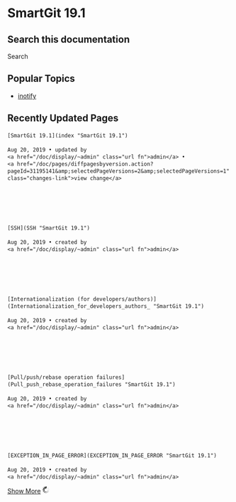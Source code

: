 # SmartGit 19.1





  







## Search this documentation






Search


## Popular Topics

-   <a href="/doc/label/SG/inotify" class="label">inotify</a>





  





## Recently Updated Pages








    [SmartGit 19.1](index "SmartGit 19.1")

    Aug 20, 2019 • updated by
    <a href="/doc/display/~admin" class="url fn">admin</a> •
    <a href="/doc/pages/diffpagesbyversion.action?pageId=31195141&amp;selectedPageVersions=2&amp;selectedPageVersions=1" class="changes-link">view change</a>






    [SSH](SSH "SmartGit 19.1")

    Aug 20, 2019 • created by
    <a href="/doc/display/~admin" class="url fn">admin</a>






    [Internationalization (for developers/authors)](Internationalization_for_developers_authors_ "SmartGit 19.1")

    Aug 20, 2019 • created by
    <a href="/doc/display/~admin" class="url fn">admin</a>






    [Pull/push/rebase operation failures](Pull_push_rebase_operation_failures "SmartGit 19.1")

    Aug 20, 2019 • created by
    <a href="/doc/display/~admin" class="url fn">admin</a>






    [EXCEPTION_IN_PAGE_ERROR](EXCEPTION_IN_PAGE_ERROR "SmartGit 19.1")

    Aug 20, 2019 • created by
    <a href="/doc/display/~admin" class="url fn">admin</a>




<a href="/doc/plugins/recently-updated/changes.action?theme=concise&amp;pageSize=5&amp;startIndex=5&amp;searchToken=7324&amp;spaceKeys=SG191&amp;contentType=page" class="more-link">Show More</a>
![](images/icons/wait.gif)







